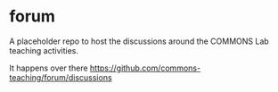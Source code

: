 # forum

A placeholder repo to host the discussions around the COMMONS Lab teaching activities.

It happens over there https://github.com/commons-teaching/forum/discussions

